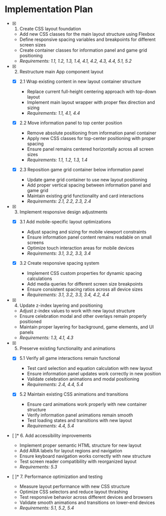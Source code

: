 # Implementation Plan

- [x] 1. Create CSS layout foundation
  - Add new CSS classes for the main layout structure using Flexbox
  - Define responsive spacing variables and breakpoints for different screen sizes
  - Create container classes for information panel and game grid positioning
  - _Requirements: 1.1, 1.2, 1.3, 1.4, 4.1, 4.2, 4.3, 4.4, 5.1, 5.2_

- [x] 2. Restructure main App component layout
  - [x] 2.1 Wrap existing content in new layout container structure
    - Replace current full-height centering approach with top-down layout
    - Implement main layout wrapper with proper flex direction and sizing
    - _Requirements: 1.1, 4.1, 4.4_

  - [x] 2.2 Move information panel to top center position
    - Remove absolute positioning from information panel container
    - Apply new CSS classes for top-center positioning with proper spacing
    - Ensure panel remains centered horizontally across all screen sizes
    - _Requirements: 1.1, 1.2, 1.3, 1.4_

  - [x] 2.3 Reposition game grid container below information panel
    - Update game grid container to use new layout positioning
    - Add proper vertical spacing between information panel and game grid
    - Maintain existing grid functionality and card interactions
    - _Requirements: 2.1, 2.2, 2.3, 2.4_

- [x] 3. Implement responsive design adjustments
  - [x] 3.1 Add mobile-specific layout optimizations
    - Adjust spacing and sizing for mobile viewport constraints
    - Ensure information panel content remains readable on small screens
    - Optimize touch interaction areas for mobile devices
    - _Requirements: 3.1, 3.2, 3.3, 3.4_

  - [x] 3.2 Create responsive spacing system
    - Implement CSS custom properties for dynamic spacing calculations
    - Add media queries for different screen size breakpoints
    - Ensure consistent spacing ratios across all device sizes
    - _Requirements: 3.1, 3.2, 3.3, 3.4, 4.2, 4.4_

- [x] 4. Update z-index layering and positioning
  - Adjust z-index values to work with new layout structure
  - Ensure celebration modal and other overlays remain properly positioned
  - Maintain proper layering for background, game elements, and UI panels
  - _Requirements: 1.3, 4.1, 4.3_

- [x] 5. Preserve existing functionality and animations
  - [x] 5.1 Verify all game interactions remain functional
    - Test card selection and equation calculation with new layout
    - Ensure information panel updates work correctly in new position
    - Validate celebration animations and modal positioning
    - _Requirements: 2.4, 4.4, 5.4_

  - [x] 5.2 Maintain existing CSS animations and transitions
    - Ensure card animations work properly with new container structure
    - Verify information panel animations remain smooth
    - Test loading states and transitions with new layout
    - _Requirements: 4.4, 5.4_

- [ ]* 6. Add accessibility improvements
  - Implement proper semantic HTML structure for new layout
  - Add ARIA labels for layout regions and navigation
  - Ensure keyboard navigation works correctly with new structure
  - Test screen reader compatibility with reorganized layout
  - _Requirements: 5.3_

- [ ]* 7. Performance optimization and testing
  - Measure layout performance with new CSS structure
  - Optimize CSS selectors and reduce layout thrashing
  - Test responsive behavior across different devices and browsers
  - Validate smooth animations and transitions on lower-end devices
  - _Requirements: 5.1, 5.2, 5.4_
